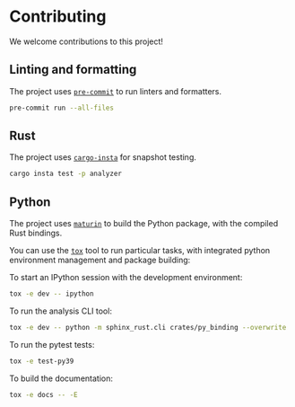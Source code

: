 # Contributing

We welcome contributions to this project!

## Linting and formatting

The project uses [`pre-commit`](https://pre-commit.com/) to run linters and formatters.

```bash
pre-commit run --all-files
```

## Rust

The project uses [`cargo-insta`](https://insta.rs/) for snapshot testing.

```bash
cargo insta test -p analyzer
```

## Python

The project uses [`maturin`](https://www.maturin.rs) to build the Python package,
with the compiled Rust bindings.

You can use the [`tox`](https://tox.readthedocs.io/en/latest/) tool to run particular tasks,
with integrated python environment management and package building:

To start an IPython session with the development environment:

```bash
tox -e dev -- ipython
```

To run the analysis CLI tool:

```bash
tox -e dev -- python -m sphinx_rust.cli crates/py_binding --overwrite
```

To run the pytest tests:

```bash
tox -e test-py39
```

To build the documentation:

```bash
tox -e docs -- -E
```
